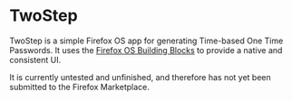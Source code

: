 TwoStep
=======
TwoStep is a simple Firefox OS app for generating Time-based One Time Passwords. It uses the [Firefox OS Building Blocks](http://buildingfirefoxos.com/building-blocks) to provide a native and consistent UI.

It is currently untested and unfinished, and therefore has not yet been submitted to the Firefox Marketplace.
